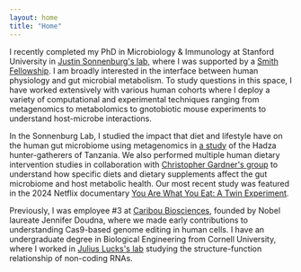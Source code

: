 ```yaml
---
layout: home
title: "Home"
---
```


I recently completed my PhD in Microbiology & Immunology at Stanford University in [Justin Sonnenburg's lab](https://sonnenburglab.stanford.edu/), where I was supported by a [Smith Fellowship](https://vpge.stanford.edu/fellowships-funding/sgf). I am broadly interested in the interface between human physiology and gut microbial metabolism. To study questions in this space, I have worked extensively with various human cohorts where I deploy a variety of computational and experimental techniques ranging from metagenomics to metabolomics to gnotobiotic mouse experiments to understand host-microbe interactions. 

In the Sonnenburg Lab, I studied the impact that diet and lifestyle have on the human gut microbiome using metagenomics in [a study](https://pubmed.ncbi.nlm.nih.gov/37348505/) of the Hadza hunter-gatherers of Tanzania. We also performed multiple human dietary intervention studies in collaboration with [Christopher Gardner's group](https://med.stanford.edu/nutrition.html) to understand how specific diets and dietary supplements affect the gut microbiome and host metabolic health. Our most recent study was featured in the 2024 Netflix documentary [You Are What You Eat: A Twin Experiment](https://www.netflix.com/title/81133260). 

Previously, I was employee #3 at [Caribou Biosciences](https://www.cariboubio.com/), founded by Nobel laureate Jennifer Doudna, where we made early contributions to understanding Cas9-based genome editing in human cells. I have an undergraduate degree in Biological Engineering from Cornell University, where I worked in [Julius Lucks's lab](https://luckslab.org/) studying the structure-function relationship of non-coding RNAs. 